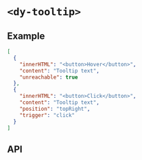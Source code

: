 # `<dy-tooltip>`

## Example

<gbp-example name="dy-tooltip" src="https://jspm.dev/duoyun-ui/elements/tooltip">

```json
[
  {
    "innerHTML": "<button>Hover</button>",
    "content": "Tooltip text",
    "unreachable": true
  },
  {
    "innerHTML": "<button>Click</button>",
    "content": "Tooltip text",
    "position": "topRight",
    "trigger": "click"
  }
]
```

</gbp-example>

## API

<gbp-api src="/src/elements/tooltip.ts"></gbp-api>
